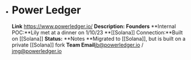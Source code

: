 - # Power Ledger
  **Link** https://www.powerledger.io/
  **Description:** 
  **Founders**
  **Internal POC:**Lily met at a dinner on 1/10/23
  **[[Solana]] Connection:**Built on [[Solana]]
  **Status:**
  **Notes **Migrated to [[Solana]], but is built on a private [[Solana]] fork
  **Team Email**jb@powerledger.io / jmg@powerledger.io